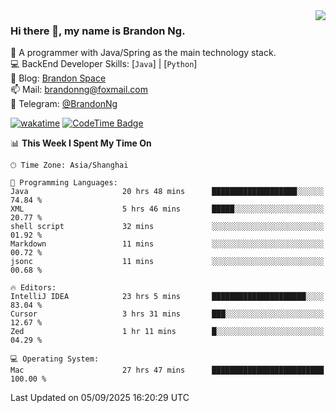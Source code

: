 <img  align="right" src="https://github-readme-stats-brandon0824.vercel.app/api/top-langs/?username=brandon0824&layout=compact">

### Hi there 👋, my name is Brandon Ng.

🌱 A programmer with Java/Spring as the main technology stack.  
💻 BackEnd Developer Skills: [`Java`] | [`Python`]  
📝 Blog: [Brandon Space](https://blog.brandonng.cc)  
📫 Mail: brandonng@foxmail.com  
📰 Telegram: [@BrandonNg](https://t.me/BrandonNg24)  

[![wakatime](https://wakatime.com/badge/user/940cafbf-f9d5-4b24-9a07-19bb072f52bb.svg)](https://wakatime.com/@940cafbf-f9d5-4b24-9a07-19bb072f52bb)
[![CodeTime Badge](https://shields.jannchie.com/endpoint?style=plastic&color=&url=https%3A%2F%2Fapi.codetime.dev%2Fv3%2Fusers%2Fshield%3Fuid%3D128%26minutes%3D10080)](https://codetime.dev)

<!--START_SECTION:waka-->
📊 **This Week I Spent My Time On** 

```text
🕑︎ Time Zone: Asia/Shanghai

💬 Programming Languages: 
Java                     20 hrs 48 mins      ███████████████████░░░░░░   74.84 % 
XML                      5 hrs 46 mins       █████░░░░░░░░░░░░░░░░░░░░   20.77 % 
shell script             32 mins             ░░░░░░░░░░░░░░░░░░░░░░░░░   01.92 % 
Markdown                 11 mins             ░░░░░░░░░░░░░░░░░░░░░░░░░   00.72 % 
jsonc                    11 mins             ░░░░░░░░░░░░░░░░░░░░░░░░░   00.68 % 

🔥 Editors: 
IntelliJ IDEA            23 hrs 5 mins       █████████████████████░░░░   83.04 % 
Cursor                   3 hrs 31 mins       ███░░░░░░░░░░░░░░░░░░░░░░   12.67 % 
Zed                      1 hr 11 mins        █░░░░░░░░░░░░░░░░░░░░░░░░   04.29 % 

💻 Operating System: 
Mac                      27 hrs 47 mins      █████████████████████████   100.00 % 
```


 Last Updated on 05/09/2025 16:20:29 UTC
<!--END_SECTION:waka-->
